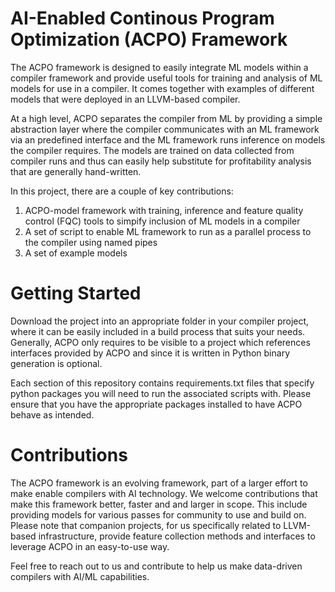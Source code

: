 # AI-Enabled Continous Program Optimization (ACPO) Framework

The ACPO framework is designed to easily integrate ML models within a compiler framework and provide useful
tools for training and analysis of ML models for use in a compiler. It comes together with examples of different
models that were deployed in an LLVM-based compiler.

At a high level, ACPO separates the compiler from ML by providing a simple abstraction layer where the compiler communicates
with an ML framework via an predefined interface and the ML framework runs inference on models the compiler requires. The models
are trained on data collected from compiler runs and thus can easily help substitute for profitability analysis that are generally hand-written.

In this project, there are a couple of key contributions:
1. ACPO-model framework with training, inference and feature quality control (FQC) tools to simpify inclusion of ML models in a compiler
2. A set of script to enable ML framework to run as a parallel process to the compiler using named pipes
3. A set of example models

# Getting Started

Download the project into an appropriate folder in your compiler project, where it can be easily included in a build process that suits your needs. Generally,
ACPO only requires to be visible to a project which references interfaces provided by ACPO and since it is written in Python binary generation is optional.

Each section of this repository contains requirements.txt files that specify python packages you will need to run the associated scripts with. Please ensure 
that you have the appropriate packages installed to have ACPO behave as intended.

# Contributions

The ACPO framework is an evolving framework, part of a larger effort to make enable compilers with AI technology. We welcome contributions that make this
framework better, faster and and larger in scope. This include providing models for various passes for community to use and build on. Please note that companion
projects, for us specifically related to LLVM-based infrastructure, provide feature collection methods and interfaces to leverage ACPO in an easy-to-use way.

Feel free to reach out to us and contribute to help us make data-driven compilers with AI/ML capabilities.
